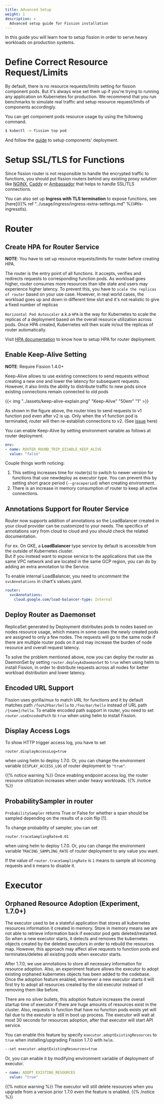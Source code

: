 ```yaml
---
title: Advanced Setup
weight: 1
description: >
  Advanced setup guide for Fission installation 
---
```


In this guide you will learn how to setup fission in order to serve heavy workloads on production systems.

# Define Correct Resource Request/Limits

By default, there is no resource requests/limits setting for fission component pods. But it's always wise set them up 
if you're trying to running any application on Kubernetes for production. We recommend that you run benchmarks to 
simulate real traffic and setup resource request/limits of components accordingly.

You can get component pods resource usage by using the following command.

```bash
$ kubectl -n fission top pod
```

And follow the [guide](https://kubernetes.io/docs/concepts/configuration/manage-compute-resources-container/) to setup components' deployment.

# Setup SSL/TLS for Functions

Since fission router is not responsible to handle the encrypted traffic to functions, you should put 
fission routers behind any existing proxy solution like [NGINX](https://www.nginx.com/blog/nginx-ssl/), 
[Caddy](https://caddyserver.com/) or [Ambassador](https://github.com/datawire/ambassador) that helps to handle SSL/TLS 
connections. 

You can also set up **Ingress with TLS termination** to expose functions, see [here]({{% ref "../usage/ingress/ingress-extra-settings.md" %}}#tls-ingresstls).

# Router

## Create HPA for Router Service

**NOTE**: You have to set up resource requests/limits for router before creating HPA.

The router is the entry point of all functions. It accepts, verifies and redirects requests to corresponding function pods.
As workload goes higher, router consumes more resources than idle state and users may experience higher latency. 
To prevent this, you have to `scale the replicas of router` based on your use case. However, in real world cases, 
the workload goes up and down in different time slot and it's not realistic to give a fixed number of replicas

`Horizontal Pod Autoscaler` a.k.a `HPA` is the way for Kubernetes to scale the replicas of a deployment based 
on the overall resource utilization across pods. Once HPA created, Kubernetes will then scale 
in/out the replicas of router automatically.
 
Visit [HPA documentation](https://kubernetes.io/docs/tasks/run-application/horizontal-pod-autoscale-walkthrough/) 
to know how to setup HPA for router deployment.

## Enable Keep-Alive Setting

**NOTE**: Require Fission 1.4.0+

Keep-Alive allows to use existing connections to send requests without creating a new one and lower the latency for subsequent
requests. However, it also limits the ability to distribute traffic to new pods since existing connections remain connected to old pods

{{< img "../assets/keep-alive-explain.png" "Keep-Alive" "50em" "1" >}}

As shown in the figure above, the router tries to send requests to v1 function pod even after v2 is up. Only when the v1 function pod
is terminated, router will then re-establish connections to v2. (See [issue](https://github.com/fission/fission/issues/723#issuecomment-395483957) here)

You can enable Keep-Alive by setting environment variable as follows at router deployment.

```yaml
env:
- name: ROUTER_ROUND_TRIP_DISABLE_KEEP_ALIVE
  value: "false"
``` 

Couple things worth noticing:

1. This setting increases time for router(s) to switch to newer version for functions that use newdeploy as executor type. 
You can prevent this by setting short grace period (`--graceperiod`) when creating environment.
2. There is an increase in memory consumption of router to keep all active connections.

## Annotations Support for Router Service

Router now supports addition of annotations so the LoadBalancer created in your cloud provider can be customized to your needs. 
The specifics of annotations vary from cloud to cloud and you should check the related documentation. 

For ex. On GKE, a **LoadBalancer** type service by default is accessible from the outside of Kubernetes cluster.  
But if you instead want to expose service to the applications that use the same VPC network and are located in the same GCP region,
you can do by adding an extra annotation to the Service.

To enable internal LoadBalancer, you need to uncomment the `svcAnnotations` in chart's values.yaml. 

```yaml
router:
  svcAnnotations:
    cloud.google.com/load-balancer-type: Internal
```

## Deploy Router as Daemonset

ReplicaSet generated by Deployment distributes pods to nodes based on nodes resource usage, 
which means in some cases the newly created pods are assigned to only a few nodes. The requests will go to 
the same node if there are multiple router pods on it and may increase the burden of node resource and overall request latency.

To solve the problem mentioned above, now you can deploy the router as DaemonSet by setting `router.deployAsDaemonSet` to `true`
when using helm to install Fission, in order to distribute requests across all nodes for better workload distribution and lower latency.

## Encoded URL Support

Fission uses gorilla/mux to match URL for functions and it by default matches path `/foo%2Fbar/hello` to `/foo/bar/hello` instead of
URL path `/{name}/hello`. To enable encoded path support in router, you need to set `router.useEncodedPath` to `true` when using helm to install Fission. 

## Display Access Logs

To show HTTP trigger access log, you have to set

```
router.displayAccessLog=true
```

when using helm to deploy 1.7.0. Or, you can change the environment variable 
`DISPLAY_ACCESS_LOG` of router deployment to `"true"`.  

{{% notice warning %}}
Once enabling endpoint access log, the router resource 
utilization increases when under heavy workloads.
{{% /notice %}}

## ProbabilitySampler in router

`ProbabilitySampler` returns True or False for whether a span should 
be sampled depending on the results of a coin flip [1].

To change probability of sampler, you can set

```
router.traceSamplingRate=0.01
```

when using helm to deploy 1.7.0. Or, you can change the environment variable 
`TRACING_SAMPLING_RATE` of router deployment to any value you want.

If the value of `router.traceSamplingRate` is `1` means to sample all incoming requests and `0` means to disable it.

# Executor

## Orphaned Resource Adoption (Experiment, 1.7.0+)

The executor used to be a stateful application that stores all kubernetes resources information it created in memory. 
Store in memory means we are not able to retrieve information back if executor pod gets deleted/restarted. So 
when a new executor starts, it detects and removes the kubernetes objects created by the deleted executors in order to
rebuild the resources map. However, this approach may affect alive requests to function pods and terminates/deletes all existing
pods when executor starts.

After 1.7.0, we use annotations to store all necessary information for resource adoption. Also,
an experiment feature allows the executor to adopt existing orphaned kubernetes objects has been added
to the codebase. Once the adoption feature enabled, whenever a new executor starts it will first try to adopt all 
resources created by the old executor instead of removing them like before. 

There are no silver bullets, this adoption feature increases the overall startup time of executor if there are
huge amounts of resources exist in the cluster. Also, requests to function that have no function pods exists yet will fail 
due to the executor is still in boot up process. The executor will wait at most 30 seconds for resources adoption, 
after that executor will start API service.

You can enable this feature by specify `executor.adoptExistingResources` to `true` when installing/upgrading Fission 1.7.0 with `helm`.

```bash
--set executor.adoptExistingResources=true
```

Or, you can enable it by modifying environment variable of deployment of executor. 

```yaml
- name: ADOPT_EXISTING_RESOURCES
  value: "true"
```

{{% notice warning %}}
The executor will still delete resources when you upgrade from a version prior 1.7.0 even the feature is enabled.
{{% /notice %}}
